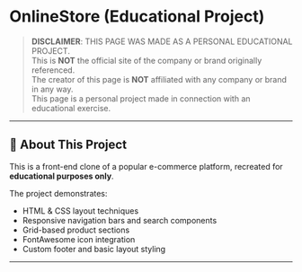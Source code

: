# OnlineStore (Educational Project)

> **DISCLAIMER**: THIS PAGE WAS MADE AS A PERSONAL EDUCATIONAL PROJECT.  
> This is **NOT** the official site of the company or brand originally referenced.  
> The creator of this page is **NOT** affiliated with any company or brand in any way.  
> This page is a personal project made in connection with an educational exercise.

---

## 🛒 About This Project

This is a front-end clone of a popular e-commerce platform, recreated for **educational purposes only**.

The project demonstrates:
- HTML & CSS layout techniques
- Responsive navigation bars and search components
- Grid-based product sections
- FontAwesome icon integration
- Custom footer and basic layout styling

---





